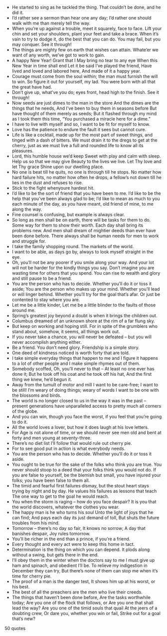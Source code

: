  - He started to sing as he tackled the thing. That couldn’t be done, and he did it.
 - I’d rather see a sermon than hear one any day; I’d rather one should walk with me than merely tell the way.
 - When you’re up against a trouble, meet it squarely, face to face. Lift your chin and set your shoulders, plant your feet and take a brace. When it’s vain to try to dodge it, do the best that you can do. You may fail, but you may conquer. See it through!
 - The things are mighty few on earth that wishes can attain. Whate’er we want of any worth, we’ve got to work to gain.
 - A happy New Year! Grant that I May bring no tear to any eye When this New Year in time shall end Let it be said I’ve played the friend, Have lived and loved and labored here, And made of it a happy year.
 - Courage must come from the soul within; the man must furnish the will to win. So figure it out for yourself, my lad. You were born with all that the great have had.
 - Don’t give up, what’ve you do; eyes front, head high to the finish. See it through!
 - Now seeds are just dimes to the man in the store And the dimes are the things that he needs, And I’ve been to buy them in seasons before But have thought of them merely as seeds; But it flashed through my mind as I took them this time, “You purchased a miracle here for a dime.”
 - I have to live with myself and so, I want to be fit for myself to know.
 - Love has the patience to endure the fault it sees but cannot cure.
 - Life is like a cocktail, made up for the most part of sweet things, and tinged with a dash of bitters. We must drain it to the dregs to get at the cherry, just as we must live a full and rounded life to know all its pleasures.
 - Lord, this humble house we’d keep Sweet with play and calm with sleep. Help us so that we may give Beauty to the lives we live. Let Thy love and let Thy grace Shine upon our dwelling place.
 - No one is beat till he quits, no one is through till he stops. No matter how hard failure hits, no matter how often he drops, a fellow’s not down till he lies in the dust and refuses to rise.
 - Stick to the fight whenyoure hardest hit.
 - I’d like to be the sort of friend that you have been to me. I’d like to be the help that you’ve been always glad to be; I’d like to mean as much to you each minute of the day, as you have meant, old friend of mine, to me along the way.
 - Fine counsel is confusing, but example is always clear.
 - So long as men shall be on earth, there will be tasks for them to do. Some way for them to show their worth. Each day shall bring its problems new. And men shall dream of mightier deeds than ever have been done before. There always shall be human needs for men to work and struggle for.
 - I take the family shopping round. The markets of the world.
 - I want to be able, as days go by, always to look myself straight in the eye.
 - Oh, you’ll not be any poorer if you smile along your way. And your lot will not be harder for the kindly things you say. Don’t imagine you are wasting time for others that you spend. You can rise to wealth and glory and still pause to be a friend.
 - You are the person who has to decide. Whether you’ll do it or toss it aside; You are the person who makes up your mind. Whether you’ll lead or will linger behind. Whether you’ll try for the goal that’s afar. Or just be contented to stay where you are.
 - Let me be a little kinder, Let me be a little blinder to the faults of those around me.
 - Spring’s greatest joy beyond a doubt is when it brings the children out.
 - Columbus dreamed of an unknown shore at the rim of a far flung sky.
 - But keep on working and hoping still. For in spite of the grumblers who stand about, somehow, it seems, all things work out.
 - If you never take a chance, you will never be defeated – but you will never accomplish anything either.
 - Be a friend. You don’t need glory. Friendship is a simple story.
 - One deed of kindness noticed is worth forty that are told.
 - I take simple everyday things that happen to me and I figure it happens to a lot of other people and I make simple rhymes out of them.
 - Somebody scoffed, Oh, you’ll never to that – At least no one ever has done it; But he took off his coat and he took off his hat, And the first thing we knew, he’d begun it.
 - Away from the tumult of motor and mill I want to be care-free; I want to be still! I’m weary of doing things; weary of words I want to be one with the blossoms and birds.
 - The world is no longer closed to us in the way it was in the past – present generations have unparalleled access to pretty much all corners of the globe.
 - And you can win, though you face the worst, if you feel that you’re going to do it.
 - All the world loves a lover, but how it does laugh at his love letters.
 - For Age is not alone of time, or we should never see men old and bent at forty and men young at seventy-three.
 - There’s no diet list I’ll follow that would rule out cherry pie.
 - For to see good put in action is what everybody needs.
 - You are the person who has to decide. Whether you’ll do it or toss it aside.
 - You ought to be true for the sake of the folks who think you are true. You never should stoop to a deed that your folks think you would not do. If you are false to yourself, be the blemish but small, you have injured your folks; you have been false to them all.
 - The timid and fearful first failures dismay, but the stout heart stays trying by night and by day. He values his failures as lessons that teach The one way to get to the goal he would reach.
 - You when the storm is raging – how do you face despair? It is you that the world discovers, whatever the clothes you wear.
 - The happy man is he who turns his soul Unto the light of joys that he can find; And pays each day its just demand of toll, But shuts the future troubles from his mind.
 - Tomorrow – there’s no day so fair, It knows no sorrow; A day that banishes despair, Joy rules tomorrow.
 - You’ll be richer in the end than a prince, if you’re a friend.
 - Every thought and every act were to keep this home in tact.
 - Determination is the thing on which you can depend. It plods along without a swing, but gets there in the end.
 - I’ll obey them in the winter when the doctors say to me I must give up ham and spinach, and obedient I’ll be. To relieve my indigestion in December they can try, But there’s none of them can stop me when it’s time for cherry pie.
 - The proof of a man is the danger test, It shows him up at his worst, or his best.
 - The best of all the preachers are the men who live their creeds.
 - The things that haven’t been done before, Are the tasks worthwhile today; Are you one of the flock that follows, or Are you one that shall lead the way? Are you one of the timid souls that quail At the jeers of a doubting crew, Or dare you, whether you win or fail, Strike out for a goal that’s new?

50 quotes